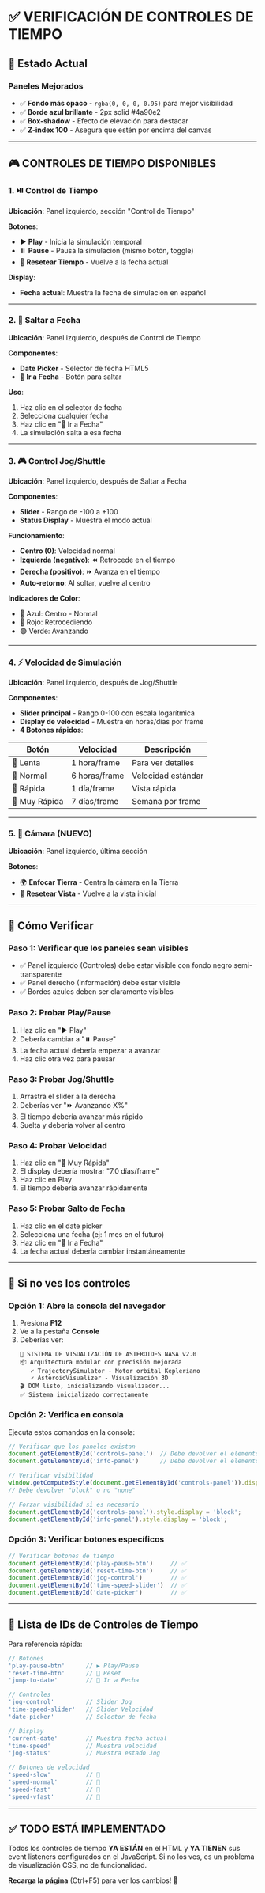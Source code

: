 # ✅ VERIFICACIÓN DE CONTROLES DE TIEMPO

## 🎯 Estado Actual

### Paneles Mejorados
- ✅ **Fondo más opaco** - `rgba(0, 0, 0, 0.95)` para mejor visibilidad
- ✅ **Borde azul brillante** - 2px solid #4a90e2
- ✅ **Box-shadow** - Efecto de elevación para destacar
- ✅ **Z-index 100** - Asegura que estén por encima del canvas

---

## 🎮 CONTROLES DE TIEMPO DISPONIBLES

### 1. ⏯️ Control de Tiempo
**Ubicación**: Panel izquierdo, sección "Control de Tiempo"

**Botones**:
- ▶️ **Play** - Inicia la simulación temporal
- ⏸️ **Pause** - Pausa la simulación (mismo botón, toggle)
- 🔄 **Resetear Tiempo** - Vuelve a la fecha actual

**Display**:
- **Fecha actual**: Muestra la fecha de simulación en español

---

### 2. 📅 Saltar a Fecha
**Ubicación**: Panel izquierdo, después de Control de Tiempo

**Componentes**:
- **Date Picker** - Selector de fecha HTML5
- 🎯 **Ir a Fecha** - Botón para saltar

**Uso**:
1. Haz clic en el selector de fecha
2. Selecciona cualquier fecha
3. Haz clic en "🎯 Ir a Fecha"
4. La simulación salta a esa fecha

---

### 3. 🎮 Control Jog/Shuttle
**Ubicación**: Panel izquierdo, después de Saltar a Fecha

**Componentes**:
- **Slider** - Rango de -100 a +100
- **Status Display** - Muestra el modo actual

**Funcionamiento**:
- **Centro (0)**: Velocidad normal
- **Izquierda (negativo)**: ⏪ Retrocede en el tiempo
- **Derecha (positivo)**: ⏩ Avanza en el tiempo
- **Auto-retorno**: Al soltar, vuelve al centro

**Indicadores de Color**:
- 🔵 Azul: Centro - Normal
- 🔴 Rojo: Retrocediendo
- 🟢 Verde: Avanzando

---

### 4. ⚡ Velocidad de Simulación
**Ubicación**: Panel izquierdo, después de Jog/Shuttle

**Componentes**:
- **Slider principal** - Rango 0-100 con escala logarítmica
- **Display de velocidad** - Muestra en horas/días por frame
- **4 Botones rápidos**:

| Botón | Velocidad | Descripción |
|-------|-----------|-------------|
| 🐌 Lenta | 1 hora/frame | Para ver detalles |
| 🚶 Normal | 6 horas/frame | Velocidad estándar |
| 🏃 Rápida | 1 día/frame | Vista rápida |
| 🚀 Muy Rápida | 7 días/frame | Semana por frame |

---

### 5. 🎯 Cámara (NUEVO)
**Ubicación**: Panel izquierdo, última sección

**Botones**:
- 🌍 **Enfocar Tierra** - Centra la cámara en la Tierra
- 🔄 **Resetear Vista** - Vuelve a la vista inicial

---

## 🔧 Cómo Verificar

### Paso 1: Verificar que los paneles sean visibles
- ✅ Panel izquierdo (Controles) debe estar visible con fondo negro semi-transparente
- ✅ Panel derecho (Información) debe estar visible
- ✅ Bordes azules deben ser claramente visibles

### Paso 2: Probar Play/Pause
1. Haz clic en "▶️ Play"
2. Debería cambiar a "⏸️ Pause"
3. La fecha actual debería empezar a avanzar
4. Haz clic otra vez para pausar

### Paso 3: Probar Jog/Shuttle
1. Arrastra el slider a la derecha
2. Deberías ver "⏩ Avanzando X%"
3. El tiempo debería avanzar más rápido
4. Suelta y debería volver al centro

### Paso 4: Probar Velocidad
1. Haz clic en "🚀 Muy Rápida"
2. El display debería mostrar "7.0 días/frame"
3. Haz clic en Play
4. El tiempo debería avanzar rápidamente

### Paso 5: Probar Salto de Fecha
1. Haz clic en el date picker
2. Selecciona una fecha (ej: 1 mes en el futuro)
3. Haz clic en "🎯 Ir a Fecha"
4. La fecha actual debería cambiar instantáneamente

---

## 🐛 Si no ves los controles

### Opción 1: Abre la consola del navegador
1. Presiona **F12**
2. Ve a la pestaña **Console**
3. Deberías ver:
   ```
   🚀 SISTEMA DE VISUALIZACIÓN DE ASTEROIDES NASA v2.0
   📦 Arquitectura modular con precisión mejorada
      ✓ TrajectorySimulator - Motor orbital Kepleriano
      ✓ AsteroidVisualizer - Visualización 3D
   🎬 DOM listo, inicializando visualizador...
   ✅ Sistema inicializado correctamente
   ```

### Opción 2: Verifica en consola
Ejecuta estos comandos en la consola:

```javascript
// Verificar que los paneles existan
document.getElementById('controls-panel')  // Debe devolver el elemento
document.getElementById('info-panel')      // Debe devolver el elemento

// Verificar visibilidad
window.getComputedStyle(document.getElementById('controls-panel')).display
// Debe devolver "block" o no "none"

// Forzar visibilidad si es necesario
document.getElementById('controls-panel').style.display = 'block';
document.getElementById('info-panel').style.display = 'block';
```

### Opción 3: Verificar botones específicos
```javascript
// Verificar botones de tiempo
document.getElementById('play-pause-btn')     // ✅
document.getElementById('reset-time-btn')     // ✅
document.getElementById('jog-control')        // ✅
document.getElementById('time-speed-slider')  // ✅
document.getElementById('date-picker')        // ✅
```

---

## 📝 Lista de IDs de Controles de Tiempo

Para referencia rápida:

```javascript
// Botones
'play-pause-btn'      // ▶️ Play/Pause
'reset-time-btn'      // 🔄 Reset
'jump-to-date'        // 🎯 Ir a Fecha

// Controles
'jog-control'         // Slider Jog
'time-speed-slider'   // Slider Velocidad
'date-picker'         // Selector de fecha

// Display
'current-date'        // Muestra fecha actual
'time-speed'          // Muestra velocidad
'jog-status'          // Muestra estado Jog

// Botones de velocidad
'speed-slow'          // 🐌
'speed-normal'        // 🚶
'speed-fast'          // 🏃
'speed-vfast'         // 🚀
```

---

## ✅ TODO ESTÁ IMPLEMENTADO

Todos los controles de tiempo **YA ESTÁN** en el HTML y **YA TIENEN** sus event listeners configurados en el JavaScript. Si no los ves, es un problema de visualización CSS, no de funcionalidad.

**Recarga la página** (Ctrl+F5) para ver los cambios! 🚀
